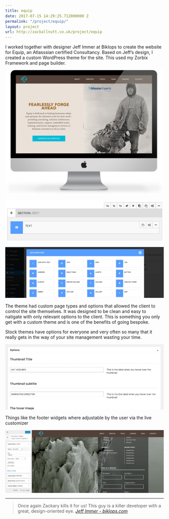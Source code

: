 ```yaml
---
title: equip
date: 2017-07-15 14:29:25.712000000 Z
permalink: "/project/equip/"
layout: project
url: http://zackallnutt.co.uk/project/equip
---
```


I worked together with designer Jeff Immer at Biklops to create the website for Equip, an Atlasssian certified Consultancy. Based on Jeff’s design, I created a custom WordPress theme for the site. This used my Zorbix Framework and page builder.

![](/images/equip-mockup.jpg)

![](/images/equip-page-builder.jpg)

![](/images/equip-shortcodes.jpg)

The theme had custom page types and options that allowed the client to control the site themselves. It was designed to be clean and easy to natigate with only relevant options to the client. This is something you only get with a custom theme and is one of the benefits of going bespoke.

Stock themes have options for everyone and very often so many that it really gets in the way of your site management wasting your time.

![Equip Team Options](/images/equip-team-options.jpg)

Things like the footer widgets where adjustable by the user via the live customizer

![Equip Widgets](/images/equip-widgets.jpg)

---

> Once again Zackary kills it for us! This guy is a killer developer with a great, design-oriented eye. *[Jeff Immer - biklops.com](https://biklops.com/)*
